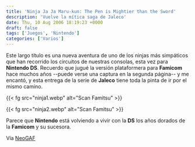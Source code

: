 ```yaml
---
title: 'Ninja Ja Ja Maru-kun: The Pen is Mightier than the Sword'
description: 'Vuelve la mítica saga de Jaleco'
date: Thu, 10 Aug 2006 18:19:23 +0000
draft: false
tags: ['Juegos', 'Nintendo']
categories: ['Varios']
---
```


Este largo título es una nueva aventura de uno de los ninjas más simpáticos que han recorrido los circuitos de nuestras consolas, esta vez para **Nintendo DS**. Recuerdo que jugué la versión plataformera para **Famicom** hace muchos años --puede verse una captura en la segunda página-- y me encantó, y esta entrega de la serie de **Jaleco** tiene toda la pinta de ir por el mismo camino.

{{< fg src="ninja1.webp" alt="Scan Famitsu" >}}

{{< fg src="ninja2.webp" alt="Scan Famitsu" >}}

Parece que **Nintendo** está volviendo a vivir con la **DS** los años dorados de la **Famicom** y su sucesora.

Vía [NeoGAF](http://www.neogaf.com/forum/showthread.php?t=113856)